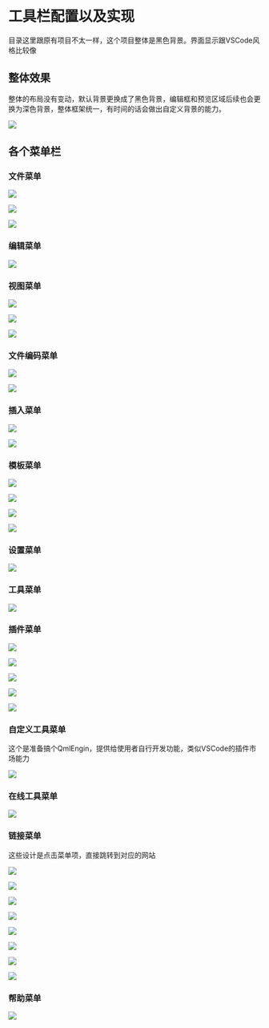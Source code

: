 # 工具栏配置以及实现

目录这里跟原有项目不太一样，这个项目整体是黑色背景。界面显示跟VSCode风格比较像


## 整体效果

整体的布局没有变动，默认背景更换成了黑色背景，编辑框和预览区域后续也会更换为深色背景，整体框架统一，有时间的话会做出自定义背景的能力。

![](./images/6333839512374212.png)

## 各个菜单栏

### 文件菜单

![](./images/7003874125213245.png)


![](./images/7623903448983582.png)


![](./images/1588463012312885.png)

### 编辑菜单

![](./images/8455820206197364.png)

### 视图菜单

![](./images/0582497304431857.png)


![](./images/9744927612077334.png)


![](./images/9721211666201888.png)

### 文件编码菜单

![](./images/5815992336134986.png)


![](./images/5312603581414259.png)

### 插入菜单

![](./images/9268963578671964.png)


![](./images/6984537206631614.png)

### 模板菜单

![](./images/3117978371926776.png)


![](./images/5154744722346617.png)


![](./images/8142515291669754.png)


![](./images/5931386213777866.png)

### 设置菜单

![](./images/6353706549020926.png)


### 工具菜单

![](./images/8939478252345257.png)

### 插件菜单

![](./images/0511334610486132.png)


![](./images/7810588742412074.png)


![](./images/6780348813474761.png)


![](./images/4635598764014097.png)


![](./images/1481595783151436.png)

### 自定义工具菜单

这个是准备搞个QmlEngin，提供给使用者自行开发功能，类似VSCode的插件市场能力

![](./images/2886029903088884.png)

### 在线工具菜单

![](./images/4030890487433980.png)

### 链接菜单

这些设计是点击菜单项，直接跳转到对应的网站

![](./images/9387816127685351.png)


![](./images/5971858824533274.png)


![](./images/7255795286282100.png)


![](./images/5862905095984243.png)


![](./images/9216836739452723.png)


![](./images/6871582331853870.png)


![](./images/5751435987840591.png)


![](./images/9933772615987047.png)

### 帮助菜单

![](./images/8756022629695663.png)


